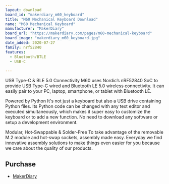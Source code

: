 ```yaml
---
layout: download
board_id: "makerdiary_m60_keyboard"
title: "M60 Mechanical Keyboard Download"
name: "M60 Mechanical Keyboard"
manufacturer: "MakerDiary"
board_url: "https://makerdiary.com/pages/m60-mechanical-keyboard"
board_image: "makerdiary_m60_keyboard.jpg"
date_added: 2020-07-27
family: nrf52840
features:
  - Bluetooth/BTLE
  - USB-C
  
---
```


USB Type-C & BLE 5.0 Connectivity
M60 uses Nordic’s nRF52840 SoC to provide USB Type-C wired and Bluetooth LE 5.0 wireless connectivity. It can easily pair to your PC, laptop, smartphone, or tablet with Bluetooth LE.

Powered by Python
It's not just a keyboard but also a USB drive containing Python files. Its Python code can be changed with any text editor and executed simultaneously, which makes it super easy to customize the keyboard or to add a new function. No need to download any software or setup a development environment.

Modular, Hot-Swappable & Solder-Free
To take advantage of the removable M.2 module and hot-swap sockets, assembly made easy. Everyday we find innovative assembly solutions to make things even easier for you because we care about the quality of our products.

## Purchase
* [MakerDiary](https://makerdiary.com/products/m60-mechanical-keyboard-pcba)

